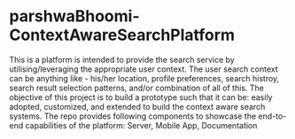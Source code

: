 # parshwaBhoomi-ContextAwareSearchPlatform
This is a platform is intended to provide the search service by utilising/leveraging the appropriate user context. The user search context can be anything like - his/her location, profile preferences, search histroy, search result selection patterns, and/or combination of all of this. The objective of this project is to build a prototype such that it can be: easily adopted, customized, and extended to build the context aware search systems. The repo provides following components to showcase the end-to-end capabilities of the platform: Server, Mobile App, Documentation

